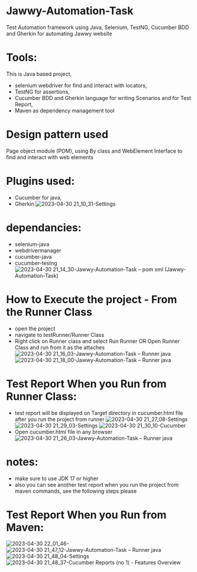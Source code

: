 # Jawwy-Automation-Task 
Test Automation framework using Java, Selenium, TestNG, Cucumber BDD and Gherkin for automating Jawwy website
# Tools:
This is Java based project, 
- selenium webdriver for find and interact with locators, 
- TestNG for assertions, 
- Cucumber BDD and Gherkin language for writing Scenarios and for Test Report, 
- Maven as dependency management tool
# Design pattern used
Page object module (POM), using By class and WebElement Interface to find and interact with web elements
# Plugins used:
- Cucumber for java,
- Gherkin
![2023-04-30 21_10_31-Settings](https://user-images.githubusercontent.com/48762136/235369409-e259cade-6f0b-477b-ab85-585650ccb04b.png)
# dependancies:
- selenium-java
- webdrivermanager
- cucumber-java
- cucumber-testng
![2023-04-30 21_14_30-Jawwy-Automation-Task – pom xml (Jawwy-Automation-Task)](https://user-images.githubusercontent.com/48762136/235369511-76a2c87d-d4b6-426e-9f3d-91fc8efab7d3.png)
# How to Execute the project - From the Runner Class
- open the project 
- navigate to testRunner/Runner Class
- Right click on Runner class and select Run Runner OR Open Runner Class and run from it as the attaches
![2023-04-30 21_16_03-Jawwy-Automation-Task – Runner java](https://user-images.githubusercontent.com/48762136/235369722-54843f0b-824f-4597-b5d7-6b333d0ae145.png)
![2023-04-30 21_18_00-Jawwy-Automation-Task – Runner java](https://user-images.githubusercontent.com/48762136/235369725-76865884-1457-4c32-9b42-d4e304d7e16e.png)
# Test Report When you Run from Runner Class:
- test report will be displayed on Target directory in cucumber.html file after you run the project from runner 
![2023-04-30 21_27_08-Settings](https://user-images.githubusercontent.com/48762136/235371411-5dcbd82c-339a-426c-a5b3-e9c1a2d3e599.png)![2023-04-30 21_29_03-Settings](https://user-images.githubusercontent.com/48762136/235371412-36f63a04-6b8e-454d-af05-8f6c08115b53.png)
![2023-04-30 21_30_10-Cucumber](https://user-images.githubusercontent.com/48762136/235371416-499c5422-43a0-46e6-be3f-afc3dd5cce02.png)
- Open cucumber.html file in any browser
![2023-04-30 21_26_03-Jawwy-Automation-Task – Runner java](https://user-images.githubusercontent.com/48762136/235371407-e09f3af9-d287-4882-b75f-216f279da81b.png)
# notes: 
- make sure to use JDK 17 or higher
- also you can see another test report when you run the project from maven commands, see the following steps please
# Test Report When you Run from Maven:
![2023-04-30 22_01_46-](https://user-images.githubusercontent.com/48762136/235371621-f30e97cf-a671-4f79-89b5-196c5c380976.png)
![2023-04-30 21_47_12-Jawwy-Automation-Task – Runner java](https://user-images.githubusercontent.com/48762136/235371644-264433c2-b259-4e85-94c6-abfcdbf61cc1.png)
![2023-04-30 21_48_04-Settings](https://user-images.githubusercontent.com/48762136/235371658-3c4fbc2f-7095-4466-8cf2-8ca7869a27be.png)
![2023-04-30 21_48_37-Cucumber Reports (no 1) - Features Overview](https://user-images.githubusercontent.com/48762136/235371697-912651d2-7abd-47ea-95b8-cf5107ba7914.png)



